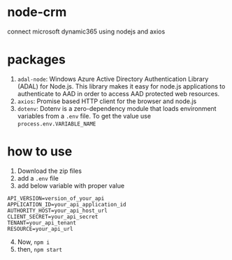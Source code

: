 # node-crm
connect microsoft dynamic365 using nodejs and axios

# packages
1. `adal-node`: Windows Azure Active Directory Authentication Library (ADAL) for Node.js. This library makes it easy for node.js applications to authenticate to AAD in order to access AAD protected web resources.
2. `axios`: Promise based HTTP client for the browser and node.js
3. `dotenv`: Dotenv is a zero-dependency module that loads environment variables from a `.env` file. To get the value use `process.env.VARIABLE_NAME`

# how to use
1. Download the zip files
2. add a `.env` file
3. add below variable with proper value
```
API_VERSION=version_of_your_api
APPLICATION_ID=your_api_application_id
AUTHORITY_HOST=your_api_host_url
CLIENT_SECRET=your_api_secret
TENANT=your_api_tenant
RESOURCE=your_api_url
```
4. Now, `npm i`
5. then, `npm start`
